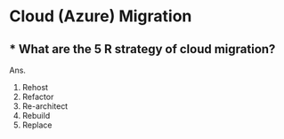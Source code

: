 # Cloud (Azure) Migration 

## * What are the 5 R strategy of cloud migration?

Ans.
1. Rehost
2. Refactor
3. Re-architect
4. Rebuild
5. Replace

